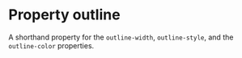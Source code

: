 # Property outline

A shorthand property for the `outline-width`,
`outline-style`, and the `outline-color` properties.
